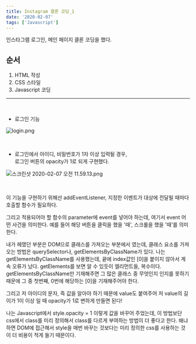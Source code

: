 ```yaml
---
title: Instagram 클론 코딩_1
date: '2020-02-07'
tags: ['Javascript']
---
```


인스타그램 로그인, 메인 페이지 클론 코딩을 했다.

<!--more-->

## 순서

1. HTML 작성
2. CSS 스타일
3. Javascript 코딩

---

<br />

- 로그인 기능 <br />

![login.png](https://images.velog.io/post-images/eunmi/2a5039d0-4955-11ea-b564-7f576e64beb6/login.png)

<br />

- 로그인에서 아이디, 비밀번호가 1자 이상 입력될 경우,<br />
  로그인 버튼의 opacity가 1로 되게 구현했다.

![스크린샷 2020-02-07 오전 11.59.13.png](https://images.velog.io/post-images/eunmi/d3f4b920-4955-11ea-b564-7f576e64beb6/-2020-02-07-11.59.13.png)

<br />

이 기능을 구현하기 위해선 addEventListener, 지정한 이벤트가 대상에 전달될 때마다 호출할 함수가 필요하다.

그리고 적용되어야 할 함수의 parameter에 event를 넣어야 하는데, 여기서 event 어떤 사건을 의미한다. 예를 들어 해당 버튼을 클릭을 했을 '때', 스크롤을 했을 '때'를 의미한다.

내가 헤맸던 부분은 DOM으로 클래스를 가져오는 부분에서 였는데, 클래스 요소를 가져오는 방법은 querySelector나, getElementsByClassName가 있다.
나는 getElementsByClassName를 사용했는데, 끝에 index값인 [0]을 붙이지 않아서 계속 오류가 났다.
getElements를 보면 알 수 있듯이 엘리먼트들, 복수이다. getElementsByClassName만 기재해주면 그 많은 클래스 중 무엇인지 인지를 못하기 때문에 그 중 첫번째, 0번에 해당하는 [0]을 기재해주어야 한다.

그리고 저 아이디의 문자, 즉 값을 알아야 하기 때문에 value도 붙여주어 저 value의 길이가 1이 이상 일 때 opacity가 1로 변하게 만들면 된다!

나는 Javascript에서 style.opacity = 1 이렇게 값을 바꾸어 주었는데, 이 방법보단 css에서 class를 미리 정의해서 class를 다르게 부여하는 방법이 더 좋다고 한다. 왜냐하면 DOM에 접근해서 style을 매번 바꾸는 것보다는 미리 정의한 css를 사용하는 것이 더 비용이 적게 들기 때문이다.
